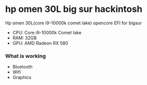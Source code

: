 # hp omen 30L big sur hackintosh
Hp omen 30L(core i9-10000k comet lake) opencore EFI for bigsur

- CPU: Core i9-10000k Comet lake
- RAM: 32GB
- GPU: AMD Radeon RX 580

### What is working
- Bluetooth
- Wifi
- Graphics
